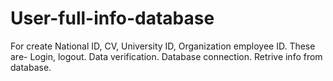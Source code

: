 # User-full-info-database
For create National ID, CV, University ID, Organization employee ID. 
These are-
Login, logout.
Data verification.
Database connection. 
Retrive info from database.
